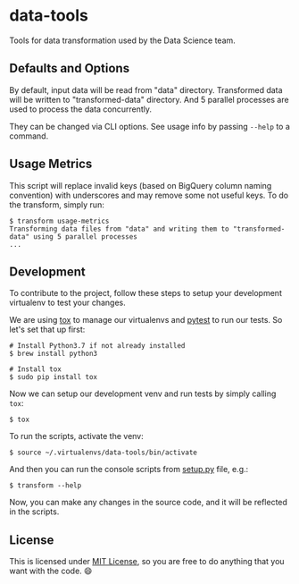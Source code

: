 # data-tools

Tools for data transformation used by the Data Science team.

## Defaults and Options

By default, input data will be read from "data" directory. Transformed data will be written to "transformed-data"
directory. And 5 parallel processes are used to process the data concurrently.

They can be changed via CLI options. See usage info by passing `--help` to a command.

## Usage Metrics

This script will replace invalid keys (based on BigQuery column naming convention) with underscores and may remove some
not useful keys.  To do the transform, simply run:

    $ transform usage-metrics
    Transforming data files from "data" and writing them to "transformed-data" using 5 parallel processes
    ...

## Development

To contribute to the project, follow these steps to setup your development virtualenv to test your changes.

We are using [tox](https://tox.readthedocs.io/en/latest/) to manage our virtualenvs and
[pytest](https://docs.pytest.org/en/latest/) to run our tests. So let's set that up first:

    # Install Python3.7 if not already installed
    $ brew install python3

    # Install tox
    $ sudo pip install tox

Now we can setup our development venv and run tests by simply calling `tox`:

    $ tox

To run the scripts, activate the venv:

    $ source ~/.virtualenvs/data-tools/bin/activate

And then you can run the console scripts from [setup.py](setup.py) file, e.g.:

    $ transform --help

Now, you can make any changes in the source code, and it will be reflected in the scripts.

## License

This is licensed under [MIT License](LICENSE), so you are free to do anything that you want with the code. :smile:
